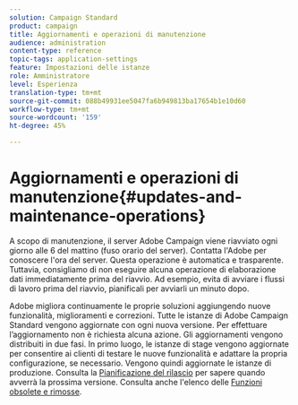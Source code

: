 ```yaml
---
solution: Campaign Standard
product: campaign
title: Aggiornamenti e operazioni di manutenzione
audience: administration
content-type: reference
topic-tags: application-settings
feature: Impostazioni delle istanze
role: Amministratore
level: Esperienza
translation-type: tm+mt
source-git-commit: 088b49931ee5047fa6b949813ba17654b1e10d60
workflow-type: tm+mt
source-wordcount: '159'
ht-degree: 45%

---
```



# Aggiornamenti e operazioni di manutenzione{#updates-and-maintenance-operations}

A scopo di manutenzione, il server Adobe Campaign viene riavviato ogni giorno alle 6 del mattino (fuso orario del server). Contatta l&#39;Adobe per conoscere l&#39;ora del server. Questa operazione è automatica e trasparente. Tuttavia, consigliamo di non eseguire alcuna operazione di elaborazione dati immediatamente prima del riavvio. Ad esempio, evita di avviare i flussi di lavoro prima del riavvio, pianificali per avviarli un minuto dopo.

Adobe migliora continuamente le proprie soluzioni aggiungendo nuove funzionalità, miglioramenti e correzioni. Tutte le istanze di Adobe Campaign Standard vengono aggiornate con ogni nuova versione. Per effettuare l’aggiornamento non è richiesta alcuna azione. Gli aggiornamenti vengono distribuiti in due fasi. In primo luogo, le istanze di stage vengono aggiornate per consentire ai clienti di testare le nuove funzionalità e adattare la propria configurazione, se necessario. Vengono quindi aggiornate le istanze di produzione. Consulta la [Pianificazione del rilascio](https://helpx.adobe.com/it/campaign/kb/acs-release-planning.html) per sapere quando avverrà la prossima versione. Consulta anche l&#39;elenco delle [Funzioni obsolete e rimosse](../../rn/using/deprecated-features.md).
